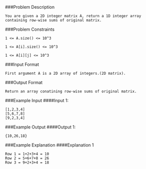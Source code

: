 ###Problem Description
```
You are given a 2D integer matrix A, return a 1D integer array containing row-wise sums of original matrix.
```



###Problem Constraints
```
1 <= A.size() <= 10^3

1 <= A[i].size() <= 10^3

1 <= A[i][j] <= 10^3
```


###Input Format
```
First argument A is a 2D array of integers.(2D matrix).
```



###Output Format
```
Return an array conatining row-wise sums of original matrix.
```



###Example Input
####Input 1:

```
[1,2,3,4]
[5,6,7,8]
[9,2,3,4]
```

###Example Output
####Output 1:

```
{10,26,18}
```


###Example Explanation
####Explanation 1

```
Row 1 = 1+2+3+4 = 10
Row 2 = 5+6+7+8 = 26
Row 3 = 9+2+3+4 = 18
```